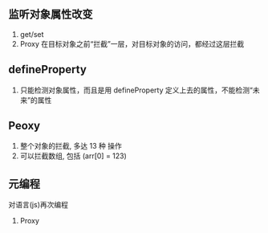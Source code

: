 ## 监听对象属性改变
1. get/set
2. Proxy
   在目标对象之前“拦截”一层，对目标对象的访问，都经过这层拦截

## defineProperty
1. 只能检测对象属性，而且是用 defineProperty 定义上去的属性，不能检测“未来”的属性

## Peoxy
1. 整个对象的拦截, 多达 13 种 操作
2. 可以拦截数组, 包括 (arr[0] = 123)

## 元编程
对语言(js)再次编程
1. Proxy